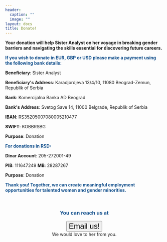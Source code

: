 ```yaml
---
header:
  caption: ""
  image: ""
layout: docs
title: Donate!
---
```


<b>Your donation will help Sister Analyst on her voyage in breaking gender barriers and navigating the skills essential for discovering future careers.</b> 

<b><span style="color: #104E8B">If you wish to donate in EUR, GBP or USD please make a payment using the following bank details:</span></b>

**Beneficiary**: Sister Analyst

**Beneficiary's Address**: Karadjordjeva 13/4/10, 11080 Beograd-Zemun, Republik of Serbia

**Bank**: Komercijalna Banka AD Beograd

**Bank's Address**: Svetog Save 14, 11000 Belgrade, Republik of Serbia

**IBAN**: RS35205007080005210477

**SWIFT**: KOBBRSBG

**Purpose**: Donation

<b><span style="color: #104E8B">For donations in RSD:</span></b>

**Dinar Account**: 205-272001-49

**PIB**: 111647249
**MB**: 28287267

**Purpose**: Donation


<b><span style="color: #104E8B">Thank you! Together, we can create meaningful employment opportunities for talented women and gender minorities.</span></b>

<br>
<center><h3><span style="color: #104E8B"><b><p>You can reach us at</span></h2></b></p>
<a href="mailto:sisteranalyst.org@gmail.com"><button style="font-size:24px">Email us! <i class="fa fa-envelope"></i></button></a><br>We would love to her from you. </center>


